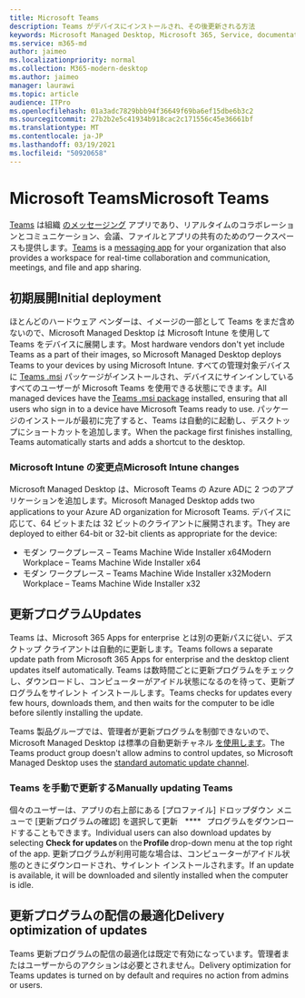 ```yaml
---
title: Microsoft Teams
description: Teams がデバイスにインストールされ、その後更新される方法
keywords: Microsoft Managed Desktop, Microsoft 365, Service, documentation, apps, line-of-business apps, LOB apps
ms.service: m365-md
author: jaimeo
ms.localizationpriority: normal
ms.collection: M365-modern-desktop
ms.author: jaimeo
manager: laurawi
ms.topic: article
audience: ITPro
ms.openlocfilehash: 01a3adc7829bbb94f36649f69ba6ef15dbe6b3c2
ms.sourcegitcommit: 27b2b2e5c41934b918cac2c171556c45e36661bf
ms.translationtype: MT
ms.contentlocale: ja-JP
ms.lasthandoff: 03/19/2021
ms.locfileid: "50920658"
---
```

# <a name="microsoft-teams"></a><span data-ttu-id="41eb3-104">Microsoft Teams</span><span class="sxs-lookup"><span data-stu-id="41eb3-104">Microsoft Teams</span></span>

<span data-ttu-id="41eb3-105">[Teams](https://www.microsoft.com/microsoft-365/microsoft-teams/group-chat-software) は組織 [のメッセージング](https://support.microsoft.com/office/microsoft-teams-basics-6d5f52e6-5306-4096-ac24-c3082b79eaf0) アプリであり、リアルタイムのコラボレーションとコミュニケーション、会議、ファイルとアプリの共有のためのワークスペースも提供します。</span><span class="sxs-lookup"><span data-stu-id="41eb3-105">[Teams](https://www.microsoft.com/microsoft-365/microsoft-teams/group-chat-software) is a [messaging app](https://support.microsoft.com/office/microsoft-teams-basics-6d5f52e6-5306-4096-ac24-c3082b79eaf0) for your organization that also provides a workspace for real-time collaboration and communication, meetings, and file and app sharing.</span></span>

## <a name="initial-deployment"></a><span data-ttu-id="41eb3-106">初期展開</span><span class="sxs-lookup"><span data-stu-id="41eb3-106">Initial deployment</span></span>

<span data-ttu-id="41eb3-107">ほとんどのハードウェア ベンダーは、イメージの一部として Teams をまだ含めないので、Microsoft Managed Desktop は Microsoft Intune を使用して Teams をデバイスに展開します。</span><span class="sxs-lookup"><span data-stu-id="41eb3-107">Most hardware vendors don't yet include Teams as a part of their images, so Microsoft Managed Desktop deploys Teams to your devices by using Microsoft Intune.</span></span> <span data-ttu-id="41eb3-108">すべての管理対象デバイスに [Teams .msi](/MicrosoftTeams/msi-deployment#how-the-microsoft-teams-msi-package-works) パッケージがインストールされ、デバイスにサインインしているすべてのユーザーが Microsoft Teams を使用できる状態にできます。</span><span class="sxs-lookup"><span data-stu-id="41eb3-108">All managed devices have the [Teams .msi package](/MicrosoftTeams/msi-deployment#how-the-microsoft-teams-msi-package-works) installed, ensuring that all users who sign in to a device have Microsoft Teams ready to use.</span></span> <span data-ttu-id="41eb3-109">パッケージのインストールが最初に完了すると、Teams は自動的に起動し、デスクトップにショートカットを追加します。</span><span class="sxs-lookup"><span data-stu-id="41eb3-109">When the package first finishes installing, Teams automatically starts and adds a shortcut to the desktop.</span></span>

### <a name="microsoft-intune-changes"></a><span data-ttu-id="41eb3-110">Microsoft Intune の変更点</span><span class="sxs-lookup"><span data-stu-id="41eb3-110">Microsoft Intune changes</span></span>

<span data-ttu-id="41eb3-111">Microsoft Managed Desktop は、Microsoft Teams の Azure ADに 2 つのアプリケーションを追加します。</span><span class="sxs-lookup"><span data-stu-id="41eb3-111">Microsoft Managed Desktop adds two applications to your Azure AD organization for Microsoft Teams.</span></span> <span data-ttu-id="41eb3-112">デバイスに応じて、64 ビットまたは 32 ビットのクライアントに展開されます。</span><span class="sxs-lookup"><span data-stu-id="41eb3-112">They are deployed to either 64-bit or 32-bit clients as appropriate for the device:</span></span>  

- <span data-ttu-id="41eb3-113">モダン ワークプレース – Teams Machine Wide Installer x64</span><span class="sxs-lookup"><span data-stu-id="41eb3-113">Modern Workplace – Teams Machine Wide Installer x64</span></span>  
- <span data-ttu-id="41eb3-114">モダン ワークプレース – Teams Machine Wide Installer x32</span><span class="sxs-lookup"><span data-stu-id="41eb3-114">Modern Workplace – Teams Machine Wide Installer x32</span></span>

## <a name="updates"></a><span data-ttu-id="41eb3-115">更新プログラム</span><span class="sxs-lookup"><span data-stu-id="41eb3-115">Updates</span></span>

<span data-ttu-id="41eb3-116">Teams は、Microsoft 365 Apps for enterprise とは別の更新パスに従い、デスクトップ クライアントは自動的に更新します。</span><span class="sxs-lookup"><span data-stu-id="41eb3-116">Teams follows a separate update path from Microsoft 365 Apps for enterprise and the desktop client updates itself automatically.</span></span> <span data-ttu-id="41eb3-117">Teams は数時間ごとに更新プログラムをチェックし、ダウンロードし、コンピューターがアイドル状態になるのを待って、更新プログラムをサイレント インストールします。</span><span class="sxs-lookup"><span data-stu-id="41eb3-117">Teams checks for updates every few hours, downloads them, and then waits for the computer to be idle before silently installing the update.</span></span>  

<span data-ttu-id="41eb3-118">Teams 製品グループでは、管理者が更新プログラムを制御できないので、Microsoft Managed Desktop は標準の自動更新チャネル [を使用します](/microsoftteams/teams-client-update#can-admins-deploy-updates-instead-of-teams-auto-updating)。</span><span class="sxs-lookup"><span data-stu-id="41eb3-118">The Teams product group doesn't allow admins to control updates, so Microsoft Managed Desktop uses the [standard automatic update channel](/microsoftteams/teams-client-update#can-admins-deploy-updates-instead-of-teams-auto-updating).</span></span>

### <a name="manually-updating-teams"></a><span data-ttu-id="41eb3-119">Teams を手動で更新する</span><span class="sxs-lookup"><span data-stu-id="41eb3-119">Manually updating Teams</span></span>

<span data-ttu-id="41eb3-120">個々のユーザーは、アプリの右上部にある [プロファイル] ドロップダウン メニューで [更新プログラムの確認] を選択して更新    \*\*\*\*   プログラムをダウンロードすることもできます。</span><span class="sxs-lookup"><span data-stu-id="41eb3-120">Individual users can also download updates by selecting **Check for updates** on the **Profile** drop-down menu at the top right of the app.</span></span> <span data-ttu-id="41eb3-121">更新プログラムが利用可能な場合は、コンピューターがアイドル状態のときにダウンロードされ、サイレント インストールされます。</span><span class="sxs-lookup"><span data-stu-id="41eb3-121">If an update is available, it will be downloaded and silently installed when the computer is idle.</span></span>

## <a name="delivery-optimization-of-updates"></a><span data-ttu-id="41eb3-122">更新プログラムの配信の最適化</span><span class="sxs-lookup"><span data-stu-id="41eb3-122">Delivery optimization of updates</span></span>

<span data-ttu-id="41eb3-123">Teams 更新プログラムの配信の最適化は既定で有効になっています。管理者またはユーザーからのアクションは必要とされません。</span><span class="sxs-lookup"><span data-stu-id="41eb3-123">Delivery optimization for Teams updates is turned on by default and requires no action from admins or users.</span></span>